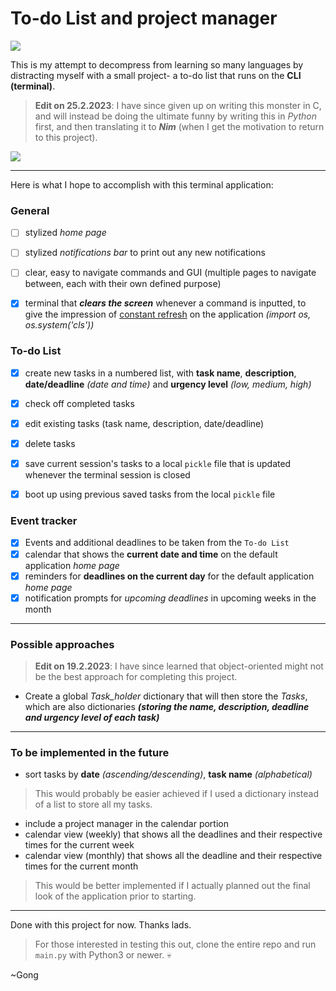 # To-do List and project manager

![](https://i.kym-cdn.com/entries/icons/mobile/000/026/489/crying.jpg)

This is my attempt to decompress from learning so many languages by distracting myself with a small project- a to-do list that runs on the **CLI (terminal)**.    

> **Edit on 25.2.2023**: I have since given up on writing this monster in C, and will instead be doing the ultimate funny by writing this in *Python* first, and then translating it to ***Nim*** (when I get the motivation to return to this project).

![](https://img.devrant.com/devrant/rant/r_714509_DhE7P.jpg)

----------

Here is what I hope to accomplish with this terminal application:

### General

- [ ] stylized *home page* 
- [ ] stylized *notifications bar* to print out any new notifications
- [ ] clear, easy to navigate commands and GUI (multiple pages to navigate between, each with their own defined purpose)
- [x] terminal that ***clears the screen*** whenever a command is inputted, to give the impression of [constant refresh](https://www.geeksforgeeks.org/clear-screen-python/) on the application *(import os, os.system('cls'))*


### To-do List

- [x] create new tasks in a numbered list, with **task name**, **description**, **date/deadline** *(date and time)* and **urgency level** *(low, medium, high)*
- [x] check off completed tasks
- [x] edit existing tasks (task name, description, date/deadline)
- [x] delete tasks
- [x] save current session's tasks to a local `pickle` file that is updated whenever the terminal session is closed
- [x] boot up using previous saved tasks from the local `pickle` file


### Event tracker 

- [x] Events and additional deadlines to be taken from the `To-do List`
- [x] calendar that shows the **current date and time** on the default application *home page*
- [x] reminders for **deadlines on the current day** for the default application *home page*
- [x] notification prompts for *upcoming deadlines* in upcoming weeks in the month

----------

### Possible approaches

> **Edit on 19.2.2023**: I have since learned that object-oriented might not be the best approach for completing this project.

* Create a global *Task_holder* dictionary that will then store the *Tasks*, which are also dictionaries ***(storing the name, description, deadline and urgency level of each task)***

----------

### To be implemented in the future

- sort tasks by **date** *(ascending/descending)*, **task name** *(alphabetical)*
> This would probably be easier achieved if I used a dictionary instead of a list to store all my tasks.

- include a project manager in the calendar portion
- calendar view (weekly) that shows all the deadlines and their respective times for the current week
- calendar view (monthly) that shows all the deadline and their respective times for the current month
> This would be better implemented if I actually planned out the final look of the application prior to starting.

----------

Done with this project for now. Thanks lads.  
> For those interested in testing this out, clone the entire repo and run `main.py` with Python3 or newer. 💀  

~Gong
